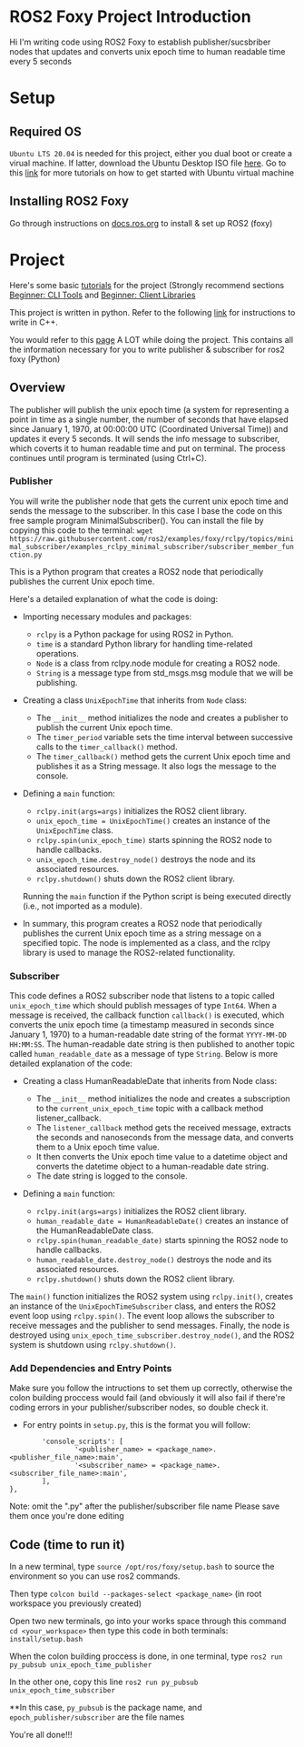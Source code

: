 
# ROS2 Foxy Project Introduction
 Hi I'm writing code using ROS2 Foxy to establish publisher/sucsbriber nodes that updates and converts unix epoch time to human readable time every 5 seconds
# Setup
## Required OS
`Ubuntu LTS 20.04` is needed for this project, either you dual boot or create a virual machine. If latter, download the Ubuntu Desktop ISO file [here](https://releases.ubuntu.com/20.04.5/). Go to this [link](https://ubuntu.com/tutorials/how-to-run-ubuntu-desktop-on-a-virtual-machine-using-virtualbox#1-overview) for more tutorials on how to get started with Ubuntu virtual machine
## Installing ROS2 Foxy
Go through instructions on [docs.ros.org](https://docs.ros.org/en/foxy/Installation/Ubuntu-Install-Debians.html) to install & set up ROS2 (foxy)
# Project
Here's some basic [tutorials](https://docs.ros.org/en/foxy/Tutorials.html) for the project (Strongly recommend sections [Beginner: CLI Tools](https://docs.ros.org/en/foxy/Tutorials/Beginner-CLI-Tools.html) and [Beginner: Client Libraries](https://docs.ros.org/en/foxy/Tutorials/Beginner-Client-Libraries.html)

This project is written in python. Refer to the following [link](https://docs.ros.org/en/foxy/Tutorials/Beginner-Client-Libraries/Writing-A-Simple-Cpp-Publisher-And-Subscriber.html) for instructions to write in C++.

You would refer to this [page](https://docs.ros.org/en/foxy/Tutorials/Beginner-Client-Libraries/Writing-A-Simple-Py-Publisher-And-Subscriber.html) A LOT while doing the project. This contains all the information necessary for you to write publisher & subscriber for ros2 foxy (Python)
## Overview
The publisher will publish the unix epoch time (a system for representing a point in time as a single number, the number of seconds that have elapsed since January 1, 1970, at 00:00:00 UTC (Coordinated Universal Time)) and updates it every 5 seconds. It will sends the info message to subscriber, which coverts it to human readable time and put on terminal. The process continues until program is terminated (using Ctrl+C). 
### Publisher
You will write the publisher node that gets the current unix epoch time and sends the message to the subscriber. In this case I base the code on this free sample program MinimalSubscriber(). You can install the file by copying this code to the terminal: ```wget https://raw.githubusercontent.com/ros2/examples/foxy/rclpy/topics/minimal_subscriber/examples_rclpy_minimal_subscriber/subscriber_member_function.py```

This is a Python program that creates a ROS2 node that periodically publishes the current Unix epoch time.

Here's a detailed explanation of what the code is doing:

- Importing necessary modules and packages:

   - `rclpy` is a Python package for using ROS2 in Python.
   - `time` is a standard Python library for handling time-related operations.
   - `Node` is a class from rclpy.node module for creating a ROS2 node.
   - `String` is a message type from std_msgs.msg module that we will be publishing.

- Creating a class `UnixEpochTime` that inherits from `Node` class:

   - The `__init__` method initializes the node and creates a publisher to publish the current Unix epoch time.
   - The `timer_period` variable sets the time interval between successive calls to the `timer_callback()` method.
   - The `timer_callback()` method gets the current Unix epoch time and publishes it as a String message. It also logs the message to the console.

- Defining a `main` function:
   - `rclpy.init(args=args)` initializes the ROS2 client library.
   - `unix_epoch_time = UnixEpochTime()` creates an instance of the `UnixEpochTime` class.
   - `rclpy.spin(unix_epoch_time)` starts spinning the ROS2 node to handle callbacks.
   - `unix_epoch_time.destroy_node()` destroys the node and its associated resources.
   - `rclpy.shutdown()` shuts down the ROS2 client library.

   Running the `main` function if the Python script is being executed directly (i.e., not imported as a module).

* In summary, this program creates a ROS2 node that periodically publishes the current Unix epoch time as a string message on a specified topic. The node is implemented as a class, and the rclpy library is used to manage the ROS2-related functionality.

### Subscriber
This code defines a ROS2 subscriber node that listens to a topic called `unix_epoch_time` which should publish messages of type `Int64`. When a message is received, the callback function `callback()` is executed, which converts the unix epoch time (a timestamp measured in seconds since January 1, 1970) to a human-readable date string of the format `YYYY-MM-DD HH:MM:SS`. The human-readable date string is then published to another topic called `human_readable_date` as a message of type `String`. Below is more detailed explanation of the code:

- Creating a class HumanReadableDate that inherits from Node class:

   - The `__init__` method initializes the node and creates a subscription to the `current_unix_epoch_time` topic with a callback method listener_callback.
   - The `listener_callback` method gets the received message, extracts the seconds and nanoseconds from the message data, and converts them to a Unix epoch time value.
   - It then converts the Unix epoch time value to a datetime object and converts the datetime object to a human-readable date string.
   - The date string is logged to the console.

- Defining a `main` function:

   - `rclpy.init(args=args)` initializes the ROS2 client library.
   - `human_readable_date = HumanReadableDate()` creates an instance of the HumanReadableDate class.
   - `rclpy.spin(human_readable_date)` starts spinning the ROS2 node to handle callbacks.
   - `human_readable_date.destroy_node()` destroys the node and its associated resources.
   - `rclpy.shutdown()` shuts down the ROS2 client library.

The `main()` function initializes the ROS2 system using `rclpy.init()`, creates an instance of the `UnixEpochTimeSubscriber` class, and enters the ROS2 event loop using `rclpy.spin()`. The event loop allows the subscriber to receive messages and the publisher to send messages. Finally, the node is destroyed using `unix_epoch_time_subscriber.destroy_node()`, and the ROS2 system is shutdown using `rclpy.shutdown()`.

### Add Dependencies and Entry Points
Make sure you follow the intructions to set them up correctly, otherwise the colon building proccess would fail (and obviously it will also fail if there're coding errors in your publisher/subscriber nodes, so double check it.

- For entry points in `setup.py`, this is the format you will follow:

```entry_points={
        'console_scripts': [
                '<publisher_name> = <package_name>.<publisher_file_name>:main',
                '<subscriber_name> = <package_name>.<subscriber_file_name>:main',
        ],
},
```
Note: omit the ".py" after the publisher/subscriber file name 
Please save them once you're done editing

## Code (time to run it)
In a new terminal, type ```source /opt/ros/foxy/setup.bash``` to source the environment so you can use ros2 commands.

Then type ```colcon build --packages-select <package_name>``` (in root workspace you previously created)

Open two new terminals, go into your works space through this command ```cd <your_workspace>``` then type this code in both terminals: ```install/setup.bash```

When the colon building proccess is done, in one terminal, type
```ros2 run py_pubsub unix_epoch_time_publisher```

In the other one, copy this line
```ros2 run py_pubsub unix_epoch_time_subscriber```

**In this case, `py_pubsub` is the package name, and `epoch_publisher/subscriber` are the file names

You're all done!!!


